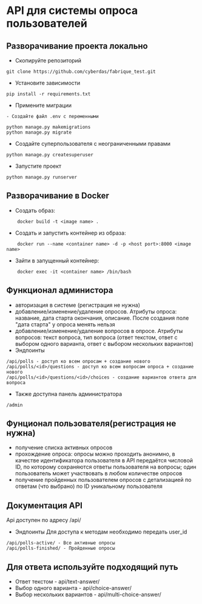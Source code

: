 # API для системы опроса пользователей

## Разворачивание проекта локально

- Скопируйте репозиторий
```
git clone https://github.com/cyberdas/fabrique_test.git
```
- Установите зависимости
```
pip install -r requirements.txt
```
- Примените миграции
```
- Создайте файл .env с переменными

python manage.py makemigrations
python manage.py migrate
```
- Создайте суперпользователя с неограниченными правами
```
python manage.py createsuperuser
```
- Запустите проект
```
python manage.py runserver
```

## Разворачивание в Docker
- Создать образ:
```
    docker build -t <image name> .
```
- Создать и запустить контейнер из образа:
```
    docker run --name <container name> -d -p <host port>:8000 <image name>
```
- Зайти в запущенный контейнер:
```
    docker exec -it <container name> /bin/bash
```
## Функционал администора
- авторизация в системе (регистрация не нужна)
- добавление/изменение/удаление опросов. Атрибуты опроса: название, дата старта окончания, описание. После создания поле "дата старта" у опроса менять нельзя
- добавление/изменение/удаление вопросов в опросе. Атрибуты вопросов: текст вопроса, тип вопроса (ответ текстом, ответ с выбором одного варианта, ответ с выбором нескольких вариантов)
- Эндпоинты
```
/api/polls - доступ ко всем опросам + создание нового
/api/polls/<id>/questions - доступ ко всем вопросам опроса + создание нового
/api/polls/<id>/questions/<id>/choices - создание вариантов ответа для вопроса
```
- Также доступна панель администратора
```
/admin
```
## Фунционал пользователя(регистрация не нужна)
- получение списка активных опросов
- прохождение опроса: опросы можно проходить анонимно, в качестве идентификатора пользователя в API передаётся числовой ID, по которому сохраняются ответы пользователя на вопросы; один пользователь может участвовать в любом количестве опросов
- получение пройденных пользователем опросов с детализацией по ответам (что выбрано) по ID уникальному пользователя
## Документация API
Api доступен по адресу /api/
- Эндпоинты
Для доступа к методам необходимо передать user_id
```
/api/polls-active/ - Все активные опросы
/api/polls-finished/ - Пройденные опросы
```
## Для ответа используйте подходящий путь
- Ответ текстом - api/text-answer/
- Выбор одного варианта - api/choice-answer/
- Выбор нескольких вариантов - api/multi-choice-answer/
